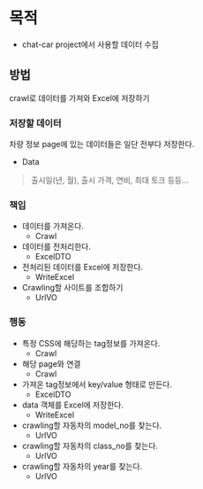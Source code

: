 # 목적
- chat-car project에서 사용할 데이터 수집

## 방법
crawl로 데이터를 가져와 Excel에 저장하기

### 저장할 데이터
차량 정보 page에 있는 데이터들은 일단 전부다 저장한다.

- Data
> 출시일(년, 월), 출시 가격, 연비, 최대 토크 등등...

### 책입
- 데이터를 가져온다.
  - Crawl
- 데이터를 전처리한다.
  - ExcelDTO
- 전처리된 데이터를 Excel에 저장한다.
  - WriteExcel
- Crawling할 사이트를 조합하기
  - UrlVO

### 행동
- 특정 CSS에 해당하는 tag정보를 가져온다.
  - Crawl
- 해당 page와 연결
  - Crawl
- 가져온 tag정보에서 key/value 형태로 만든다.
  - ExcelDTO
- data 객체를 Excel에 저장한다.
  - WriteExcel
- crawling할 자동차의 model_no를 찾는다.
  - UrlVO
- crawling할 자동차의 class_no를 찾는다.
  - UrlVO
- crawling할 자동차의 year를 찾는다.
  - UrlVO
